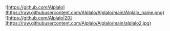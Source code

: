 ![https://github.com/Alplalo](https://raw.githubusercontent.com/Alplalo/Alplalo/main/Alplalo_name.png)
![https://github.com/Alplalo|20](https://raw.githubusercontent.com/Alplalo/Alplalo/main/alplalo2.jpg)



<!--
**Alplalo/Alplalo** is a ✨ _special_ ✨ repository because its `README.md` (this file) appears on your GitHub profile.

Here are some ideas to get you started:

- 🔭 I’m currently working on ...
- 🌱 I’m currently learning ...
- 👯 I’m looking to collaborate on ...
- 🤔 I’m looking for help with ...
- 💬 Ask me about ...
- 📫 How to reach me: ...
- 😄 Pronouns: ...
- ⚡ Fun fact: ...
-->
